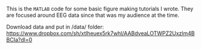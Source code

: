 This is the `MATLAB` code for some basic figure making tutorials I wrote. They are focused around EEG data since that was my audience at the time. 


Download data and put in /data/ folder: https://www.dropbox.com/sh/xtlheuex5rk7whl/AABdveaLOTWPZ2Uxzlm4BBCIa?dl=0